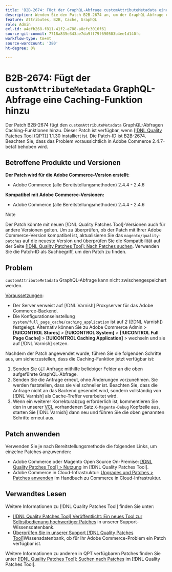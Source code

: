 ```yaml
---
title: 'B2B-2674: Fügt der GraphQL-Abfrage customAttributeMetadata eine Caching-Funktion hinzu'
description: Wenden Sie den Patch B2B-2674 an, um der GraphQL-Abfrage customAttributeMetadata eine Zwischenspeicherungsfunktion hinzuzufügen.
feature: Attributes, B2B, Cache, GraphQL
role: Admin
exl-id: a4efb268-f811-41f2-a788-a8cfc3016f61
source-git-commit: 7718a835e343ae7da9ff79f690503b4ee1d140fc
workflow-type: tm+mt
source-wordcount: '380'
ht-degree: 0%

---
```


# B2B-2674: Fügt der `customAttributeMetadata` GraphQL-Abfrage eine Caching-Funktion hinzu

Der Patch B2B-2674 fügt den `customAttributeMetadata` GraphQL-Abfragen Caching-Funktionen hinzu. Dieser Patch ist verfügbar, wenn [[!DNL Quality Patches Tool (QPT)]](/help/announcements/adobe-commerce-announcements/magento-quality-patches-released-new-tool-to-self-serve-quality-patches.md) 1.1.30 installiert ist. Die Patch-ID ist B2B-2674. Beachten Sie, dass das Problem voraussichtlich in Adobe Commerce 2.4.7-beta1 behoben wird.

## Betroffene Produkte und Versionen

**Der Patch wird für die Adobe Commerce-Version erstellt:**

* Adobe Commerce (alle Bereitstellungsmethoden) 2.4.4 - 2.4.6

**Kompatibel mit Adobe Commerce-Versionen:**

* Adobe Commerce (alle Bereitstellungsmethoden) 2.4.4 - 2.4.6

>[!NOTE]
>
>Der Patch könnte mit neuen [!DNL Quality Patches Tool]-Versionen auch für andere Versionen gelten. Um zu überprüfen, ob der Patch mit Ihrer Adobe Commerce-Version kompatibel ist, aktualisieren Sie das `magento/quality-patches` auf die neueste Version und überprüfen Sie die Kompatibilität auf der Seite [[!DNL Quality Patches Tool]: Nach Patches suchen](https://experienceleague.adobe.com/tools/commerce-quality-patches/index.html). Verwenden Sie die Patch-ID als Suchbegriff, um den Patch zu finden.

## Problem

`customAttributeMetadata` GraphQL-Abfrage kann nicht zwischengespeichert werden.

<u>Voraussetzungen</u>:

* Der Server verweist auf [!DNL Varnish] Proxyserver für das Adobe Commerce-Backend.
* Die Konfigurationseinstellung `system/full_page_cache/caching_application` ist auf *2* ([!DNL Varnish]) festgelegt. Alternativ können Sie zu Adobe Commerce Admin > **[!UICONTROL Stores]** > **[!UICONTROL System]** > **[!UICONTROL Full Page Cache]** > **[!UICONTROL Caching Application]** > wechseln und sie auf [!DNL Varnish] setzen.

Nachdem der Patch angewendet wurde, führen Sie die folgenden Schritte aus, um sicherzustellen, dass die Caching-Funktion jetzt verfügbar ist:

1. Senden Sie `GET` Anfrage mithilfe beliebiger Felder an die oben aufgeführte GraphQL-Abfrage.
1. Senden Sie die Anfrage erneut, ohne Änderungen vorzunehmen. Sie werden feststellen, dass sie viel schneller ist. Beachten Sie, dass die Anfrage nicht an das Backend gesendet wird, sondern vollständig von [!DNL Varnish] als Cache-Treffer verarbeitet wird.
1. Wenn ein weiterer Korrekturabzug erforderlich ist, kommentieren Sie den in unserer [VCL](https://github.com/magento/magento2/blob/2.4-develop/app/code/Magento/PageCache/etc/varnish6.vcl#L239) vorhandenen Satz `X-Magento-Debug` Kopfzeile aus, starten Sie [!DNL Varnish] dann neu und führen Sie die oben genannten Schritte erneut aus.

## Patch anwenden

Verwenden Sie je nach Bereitstellungsmethode die folgenden Links, um einzelne Patches anzuwenden:

* Adobe Commerce oder Magento Open Source On-Premise: [[!DNL Quality Patches Tool] > Nutzung](https://experienceleague.adobe.com/docs/commerce-operations/tools/quality-patches-tool/usage.html) im [!DNL Quality Patches Tool].
* Adobe Commerce in Cloud-Infrastruktur: [Upgrades und Patches > Patches anwenden](https://experienceleague.adobe.com/docs/commerce-cloud-service/user-guide/develop/upgrade/apply-patches.html) im Handbuch zu Commerce in Cloud-Infrastruktur.

## Verwandtes Lesen

Weitere Informationen zu [!DNL Quality Patches Tool] finden Sie unter:

* [[!DNL Quality Patches Tool] Veröffentlicht: Ein neues Tool zur Selbstbedienung hochwertiger Patches](/help/announcements/adobe-commerce-announcements/magento-quality-patches-released-new-tool-to-self-serve-quality-patches.md) in unserer Support-Wissensdatenbank.
* [Überprüfen Sie in unserer Support [!DNL Quality Patches Tool]](/help/support-tools/patches-available-in-qpt-tool/check-patch-for-magento-issue-with-magento-quality-patches.md)Wissensdatenbank, ob für Ihr Adobe Commerce-Problem ein Patch verfügbar ist.

Weitere Informationen zu anderen in QPT verfügbaren Patches finden Sie unter [[!DNL Quality Patches Tool]: Suchen nach Patches](https://experienceleague.adobe.com/tools/commerce-quality-patches/index.html) im [!DNL Quality Patches Tool].
